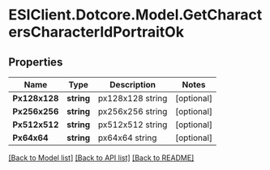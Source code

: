 # ESIClient.Dotcore.Model.GetCharactersCharacterIdPortraitOk
## Properties

Name | Type | Description | Notes
------------ | ------------- | ------------- | -------------
**Px128x128** | **string** | px128x128 string | [optional] 
**Px256x256** | **string** | px256x256 string | [optional] 
**Px512x512** | **string** | px512x512 string | [optional] 
**Px64x64** | **string** | px64x64 string | [optional] 

[[Back to Model list]](../README.md#documentation-for-models) [[Back to API list]](../README.md#documentation-for-api-endpoints) [[Back to README]](../README.md)

